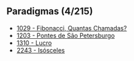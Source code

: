 ## Paradigmas (4/215)
* [1029 - Fibonacci, Quantas Chamadas?](./1029/README.md)
* [1203 - Pontes de São Petersburgo](./1203/README.md)
* [1310 - Lucro](./1310/README.md)
* [2243 - Isósceles](./2243/README.md)